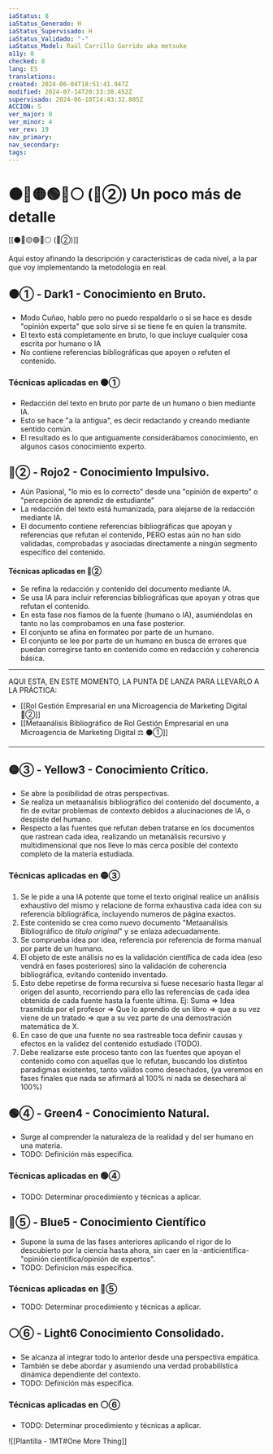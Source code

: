 ```yaml
---
iaStatus: 8
iaStatus_Generado: H
iaStatus_Supervisado: H
iaStatus_Validado: "-"
iaStatus_Model: Raúl Carrillo Garrido aka metsuke
a11y: 0
checked: 0
lang: ES
translations: 
created: 2024-06-04T18:51:41.947Z
modified: 2024-07-14T20:33:38.452Z
supervisado: 2024-06-10T14:43:32.805Z
ACCION: S
ver_major: 0
ver_minor: 4
ver_rev: 19
nav_primary: 
nav_secondary: 
tags:
---
```

# ⚫🔴🟡🟢🔵⚪ (🔴②) Un poco más de detalle

[[⚫🔴🟡🟢🔵⚪ (🔴②)]]

Aquí estoy afinando la descripción y características de cada nivel, a la par que voy implementando la metodología en real.

## ⚫① - Dark1 - Conocimiento en Bruto. 

* Modo Cuñao, hablo pero no puedo respaldarlo o si se hace es desde "opinión experta" que solo sirve si se tiene fe en quien la transmite.
* El texto está completamente en bruto, lo que incluye cualquier cosa escrita por humano o IA
* No contiene referencias bibliográficas que apoyen o refuten el contenido.

### Técnicas aplicadas en  ⚫①

* Redacción del texto en bruto por parte de un humano o bien mediante IA.
* Esto se hace "a la antigua", es decir redactando y creando mediante sentido común.
* El resultado es lo que antiguamente considerábamos conocimiento, en algunos casos conocimiento experto.

## 🔴② - Rojo2 - Conocimiento Impulsivo.

* Aún Pasional, "lo mio es lo correcto" desde una "opinión de experto" o "percepción de aprendiz de estudiante"
* La redacción del texto está humanizada, para alejarse de la redacción mediante IA.
* El documento contiene referencias bibliográficas que apoyan y referencias que refutan el contenido, PERO estas aún no han sido validadas, comprobadas y asociadas directamente a ningún segmento específico del contenido.
#### Técnicas aplicadas en  🔴②

* Se refina la redacción y contenido del documento mediante IA.
* Se usa IA para incluir referencias bibliográficas que apoyan y otras que refutan el contenido.
* En esta fase nos fiamos de la fuente (humano o IA),  asumiéndolas en tanto no las comprobamos en una fase posterior.
* El conjunto se afina en formateo por parte de un humano.
* El conjunto se lee por parte de un humano en busca de errores que puedan corregirse tanto en contenido como en redacción y coherencia básica.

---
AQUI ESTA, EN ESTE MOMENTO,  LA PUNTA DE LANZA PARA LLEVARLO A LA PRÁCTICA:

* [[Rol Gestión Empresarial en una Microagencia de Marketing Digital 🔴②]]
* [[Metaanálisis Bibliográfico de Rol Gestión Empresarial en una Microagencia de Marketing Digital ⚖️ ⚫①]]

---
## 🟡③ - Yellow3 - Conocimiento Crítico.

* Se abre la posibilidad de otras perspectivas.
* Se realiza un metaanálisis bibliográfico del contenido del documento, a fin de evitar problemas de contexto debidos a alucinaciones de IA, o despiste del humano. 
* Respecto a las fuentes que refutan deben tratarse en los documentos que rastrean cada idea, realizando un metanálisis recursivo y multidimensional que nos lleve lo más cerca posible del contexto completo de la materia estudiada.
### Técnicas aplicadas en 🟡③

1. Se le pide a una IA potente que tome el texto original realice un análisis exhaustivo del mismo y relacione de forma exhaustiva cada idea con su referencia bibliográfica, incluyendo numeros de página exactos.
2. Este contenido se crea como nuevo documento "Metaanálisis Bibliográfico de *titulo original*" y se enlaza adecuadamente.
3. Se comprueba idea por idea, referencia por referencia de forma manual por parte de un humano.
4. El objeto de este análisis no es la validación científica de cada idea (eso vendrá en fases posteriores) sino la validación de coherencia bibliográfica, evitando contenido inventado.
5. Esto debe repetirse de forma recursiva si fuese necesario hasta llegar al origen del asunto, recorriendo para ello las referencias de cada idea obtenida de cada fuente hasta la fuente última. Ej: Suma => Idea trasmitida por el profesor => Que lo aprendio de un libro => que a su vez viene de un tratado => que a su vez parte de una demostración matemática de X.
6. En caso de que una fuente no sea rastreable toca definir causas y efectos en la validez del contenido estudiado (TODO).
7. Debe realizarse este proceso tanto con las fuentes que apoyan el contenido como con aquellas que lo refutan, buscando los distintos paradigmas existentes, tanto validos como desechados, (ya veremos en fases finales que nada se afirmará al 100% ni nada se desechará al 100%)
## 🟢④ - Green4 - Conocimiento Natural.

* Surge al comprender la naturaleza de la realidad y del ser humano en una materia.
* TODO: Definición más específica.
### Técnicas aplicadas en 🟢④

* TODO: Determinar procedimiento y técnicas a aplicar.
## 🔵⑤ - Blue5 - Conocimiento Científico

* Supone la suma de las fases anteriores aplicando el rigor de lo descubierto por la ciencia hasta ahora, sin caer en la -anticientífica- "opinión científica/opinión de expertos".
* TODO: Definicion más específica.
### Técnicas aplicadas en 🔵⑤

* TODO: Determinar procedimiento y técnicas a aplicar.
## ⚪⑥ - Light6 Conocimiento Consolidado.

* Se alcanza al integrar todo lo anterior desde una perspectiva empática.
* También se debe abordar y asumiendo una verdad probabilística dinámica dependiente del contexto.
* TODO: Definición más específica.
### Técnicas aplicadas en  ⚪⑥

* TODO: Determinar procedimiento y técnicas a aplicar.

![[Plantilla - 1MT#One More Thing]]